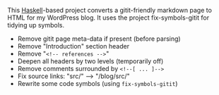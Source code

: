 This [Haskell](http://haskell.org)-based project converts a gitit-friendly markdown page to HTML for my WordPress blog.
It uses the project fix-symbols-gitit for tidying up symbols.

* Remove gitit page meta-data if present (before parsing)
* Remove "Introduction" section header
* Remove "`<!-- references -->`"
* Deepen all headers by two levels (temporarily off)
* Remove comments surrounded by `<!--[ ... ]-->`
* Fix source links: "src/" --> "/blog/src/"
* Rewrite some code symbols (using `fix-symbols-gitit`)

